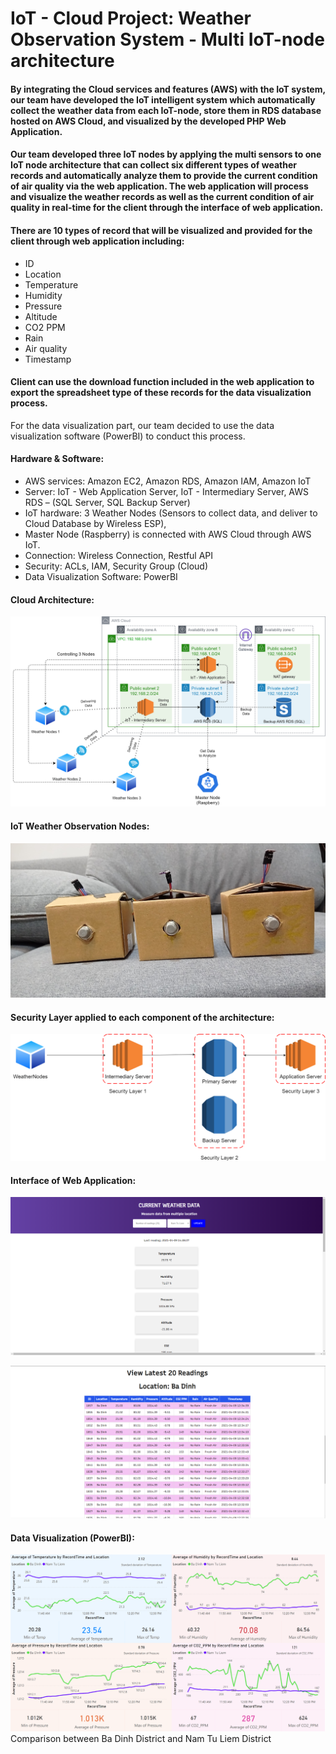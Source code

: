 # IoT - Cloud Project: Weather Observation System - Multi IoT-node architecture

#### By integrating the Cloud services and features (AWS) with the IoT system, our team have developed the IoT intelligent system which automatically collect the weather data from each IoT-node, store them in RDS database hosted on AWS Cloud, and visualized by the developed PHP Web Application. 
#### Our team developed three IoT nodes by applying the multi sensors to one IoT node architecture that can collect six different types of weather records and automatically analyze them to provide the current condition of air quality via the web application. The web application will process and visualize the weather records as well as the current condition of air quality in real-time for the client through the interface of web application. 
#### There are 10 types of record that will be visualized and provided for the client through web application including:
+ ID
+ Location
+ Temperature
+ Humidity
+ Pressure
+ Altitude
+ CO2 PPM
+ Rain
+ Air quality
+ Timestamp

#### Client can use the download function included in the web application to export the spreadsheet type of these records for the data visualization process.
For the data visualization part, our team decided to use the data visualization software (PowerBI) to conduct this process.

#### Hardware & Software:
+ AWS services: Amazon EC2, Amazon RDS, Amazon IAM, Amazon IoT
+ Server: IoT - Web Application Server, IoT - Intermediary Server, AWS RDS – (SQL Server, SQL Backup Server)
+ IoT hardware: 3 Weather Nodes (Sensors to collect data, and deliver to Cloud Database by Wireless ESP),
+ Master Node (Raspberry) is connected with AWS Cloud through AWS IoT.
+ Connection: Wireless Connection, Restful API
+ Security: ACLs, IAM, Security Group (Cloud)
+ Data Visualization Software: PowerBI

#### Cloud Architecture:
![alt text](https://github.com/zkl21hoang/cloud-iot-weather-data-analysis/blob/main/images/project-cloud-architecture.png)

#### IoT Weather Observation Nodes:
![alt text](https://github.com/zkl21hoang/cloud-iot-weather-data-analysis/blob/main/images/IoT-weather-observation-nodes.jpg)

#### Security Layer applied to each component of the architecture:
![alt text](https://github.com/zkl21hoang/cloud-iot-weather-data-analysis/blob/main/images/project-cloud-architecture-2.png)

#### Interface of Web Application:
![alt text](https://github.com/zkl21hoang/cloud-iot-weather-data-analysis/blob/main/images/web-app-1.png)

![alt text](https://github.com/zkl21hoang/cloud-iot-weather-data-analysis/blob/main/images/web-app-2.png)

#### Data Visualization (PowerBI):
![alt text](https://github.com/zkl21hoang/cloud-iot-weather-data-analysis/blob/main/images/data-visualization.png)
Comparison between Ba Dinh District and Nam Tu Liem District
